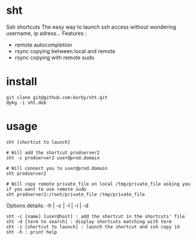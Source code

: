 sht
===

Ssh shortcuts
The easy way to launch ssh access without wondering username, ip adress...
Features :
- remote autocompletion
- rsync copying between local and remote
- rsync copying with remote sudo

# install
```
git clone git@github.com:korby/sht.git
dpkg -i sht.deb
```

# usage

```
sht [shortcut to launch]

# Will add the shortcut prodserver2
sht -c prodserver2 user@prod.domain

# Will connect you to user@prod.domain
sht prodserver2

# Will copy remote private_file on local /tmp/private_file asking you if you want to use remote sudo
sht prodserver2:/root/private_file /tmp/private_file
```

Options details: -h | -c | -l | -i | -d
```
sht -c [name] [user@host] : add the shortcut in the shortcuts' file
sht -d [term to search] : display shortcuts matching with term
sht -i [shortcut to launch] : launch the shortcut and ssh copy id
sht -h : print help
```
